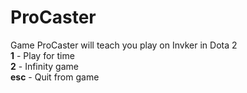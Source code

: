# ProCaster
Game ProCaster will teach you play on Invker in Dota 2\
**1** - Play for time\
**2** - Infinity game\
**esc** - Quit from game
